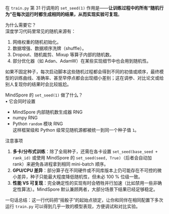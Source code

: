 在 `train.py` 第 31 行调用的 `set_seed(1)` 作用是——**让训练过程中的所有“随机行为”在每次运行时都生成相同的结果，从而实现实验可复现**。  

为什么需要它？  
深度学习代码里常见的随机来源有：  
1. 网络权重的随机初始化。  
2. 数据增强、数据顺序洗牌（shuffle）。  
3. Dropout、随机裁剪、Mixup 等算子内部的随机数。  
4. 部分优化器（如 Adan、AdamW）在某些实现细节中也会用到随机性。  

如果不固定种子，每次启动脚本这些随机过程都会得到不同的初值或顺序，最终模型的训练曲线、准确率、甚至早停点都会出现细小差别；这在调参、对比论文或给别人复现你的结果时会比较尴尬。  

MindSpore 的 `set_seed(1)` 做了什么？  
• 它会同时设置  
  - MindSpore 内部随机数生成器 RNG  
  - numpy RNG  
  - Python `random` 模块 RNG  
 这样框架级和 Python 级常见随机源都被统一到同一个种子值 `1`。  

注意事项  
1. **多卡/分布式训练**：除了全局种子，还需在各卡设置 `set_seed(base_seed + rank_id)` 或使用 MindSpore 的 `set_seed(seed, True)`（后者会自动加 rank）来避免各进程拿到相同 mini-batch 顺序。  
2. **GPU/CPU 差异**：部分算子在不同硬件或不同库版本上仍可能存在不可控的微小差异，种子只能最大程度降低随机性，但未必 100 % 位级一致。  
3. **性能 VS 可复现**：完全确定性的实现有时会牺牲并行加速（比如禁用一些非确定性算法）。MindSpore 默认兼顾两者，大部分场景下结果已经足够稳定。  

一句话总结：这一行代码把“摇骰子”的起始点锁定，让你和同伴在相同配置下多次运行 `train.py` 可以得到几乎一致的模型表现，方便调试和对比实验。
